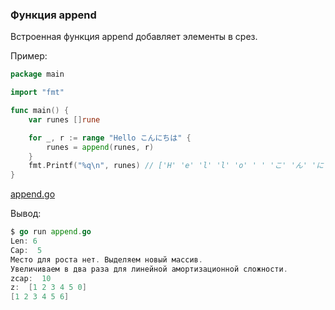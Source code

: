 ### Функция append

Встроенная функция append добавляет элементы в срез.

Пример:
```go
package main

import "fmt"

func main() {
	var runes []rune

	for _, r := range "Hello こんにちは" {
		runes = append(runes, r)
	}
	fmt.Printf("%q\n", runes) // ['H' 'e' 'l' 'l' 'o' ' ' 'こ' 'ん' 'に' 'ち' 'は']
}
```

[append.go](https://github.com/unixlinuxgeek/The_Go_Programming_Language_Exercises/blob/main/ch4/4.2.1/append.go)

Вывод:
```go
$ go run append.go
Len: 6
Cap:  5
Место для роста нет. Выделяем новый массив.
Увеличиваем в два раза для линейной амортизационной сложности.
zcap:  10
z:  [1 2 3 4 5 0]
[1 2 3 4 5 6]

```
